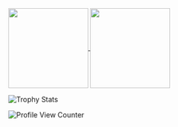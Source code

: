 <a href="https://github-readme-stats.vercel.app/api?username=ufoym&theme=radical&show_icons=true&hide_border=true&hide=contribs">
  <img align="center" height="160px" src="https://github-readme-stats.vercel.app/api?username=ufoym&theme=radical&show_icons=true&hide_border=true&hide=contribs" />
</a>
<a href="https://github-readme-stats.vercel.app/api/top-langs/?username=ufoym&layout=compact&theme=radical&hide_border=true">
  <img align="center" height="160px" src="https://github-readme-stats.vercel.app/api/top-langs/?username=ufoym&layout=compact&theme=radical&hide_border=true" />
</a>


![Trophy Stats](https://github-profile-trophy.vercel.app/?username=ufoym&theme=radical&no-frame=true&no-bg=true&margin-w=32&title=MultiLanguage,Stars,Repositories,Followers,Commits,Issues)

![Profile View Counter](https://komarev.com/ghpvc/?username=ufoym)
